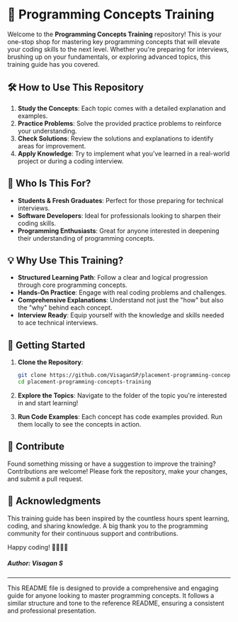 # 🚀 Programming Concepts Training

Welcome to the **Programming Concepts Training** repository! This is your one-stop shop for mastering key programming concepts that will elevate your coding skills to the next level. Whether you're preparing for interviews, brushing up on your fundamentals, or exploring advanced topics, this training guide has you covered.

## 🛠 How to Use This Repository

1. **Study the Concepts**: Each topic comes with a detailed explanation and examples.
2. **Practice Problems**: Solve the provided practice problems to reinforce your understanding.
3. **Check Solutions**: Review the solutions and explanations to identify areas for improvement.
4. **Apply Knowledge**: Try to implement what you've learned in a real-world project or during a coding interview.

## 🎯 Who Is This For?

- **Students & Fresh Graduates**: Perfect for those preparing for technical interviews.
- **Software Developers**: Ideal for professionals looking to sharpen their coding skills.
- **Programming Enthusiasts**: Great for anyone interested in deepening their understanding of programming concepts.

## 💡 Why Use This Training?

- **Structured Learning Path**: Follow a clear and logical progression through core programming concepts.
- **Hands-On Practice**: Engage with real coding problems and challenges.
- **Comprehensive Explanations**: Understand not just the "how" but also the "why" behind each concept.
- **Interview Ready**: Equip yourself with the knowledge and skills needed to ace technical interviews.

## 🚀 Getting Started

1. **Clone the Repository**:

   ```bash
   git clone https://github.com/VisaganSP/placement-programming-concepts-training.git
   cd placement-programming-concepts-training
   ```

2. **Explore the Topics**:
   Navigate to the folder of the topic you're interested in and start learning!

3. **Run Code Examples**:
   Each concept has code examples provided. Run them locally to see the concepts in action.

## 🎉 Contribute

Found something missing or have a suggestion to improve the training? Contributions are welcome! Please fork the repository, make your changes, and submit a pull request.

## 🙌 Acknowledgments

This training guide has been inspired by the countless hours spent learning, coding, and sharing knowledge. A big thank you to the programming community for their continuous support and contributions.

Happy coding! 👨‍💻👩‍💻

##### Author: Visagan S

---

This README file is designed to provide a comprehensive and engaging guide for anyone looking to master programming concepts. It follows a similar structure and tone to the reference README, ensuring a consistent and professional presentation.

